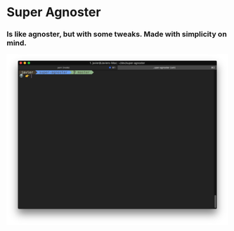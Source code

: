 # Super Agnoster

### Is like agnoster, but with some tweaks. Made with simplicity on mind.

![Screenshot](./screenshot.png)